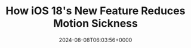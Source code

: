 ---
title: "How iOS 18's New Feature Reduces Motion Sickness"
description: "iOS 18 brings many new features, one of which caught my attention deeply - Vehicle Motion Cues. Apple claims that this feature can reduce the symptoms of motion sickness."
image: "images/post/2024/08/image.png"
date: "2024-08-08T06:03:56+0000"
categories: ["Tips"]
tags: ["iOS", "iPhone", "Motion Sickness", "Vehicle Motion Cues"]
type: "regular" # available types: [featured/regular]
draft: false
sitemapExclude: false
---